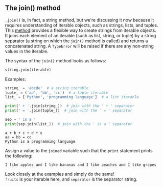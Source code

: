 ## The join() method

`.join()` is, in fact, a string method, but we're discussing it now because it 
requires understanding of iterable objects, such as strings, lists, and tuples.
This [method](https://docs.python.org/3/library/stdtypes.html#str.join) provides a flexible way to create strings from iterable objects. 
It joins each element of an iterable (such as list, string, or tuple) by 
a string separator (a string on which the `join()` method is called) and 
returns a concatenated string. A `TypeError` will be raised if there are 
any non-string values in the iterable. 

The syntax of the `join()` method looks as follows:

```python
string.join(iterable)
```

Examples:

```python
string_ = 'abcde'  # a string iterable
tuple_ = ('aa', 'bb', 'cc')  # a tuple iterable
list_ = ['Python', 'programming language']  # a list iterable

print(' + '.join(string_))  # join with the ' + ' separator
print(' = '.join(tuple_))  # join with the ' = ' separator

sep = ' is a '
print(sep.join(list_))  # join with the ' is a ' separator
```
```text
a + b + c + d + e
aa = bb = cc
Python is a programming language
```

Assign a value to the  `joined` variable such that the `print` statement prints the following:
```text
I like apples and I like bananas and I like peaches and I like grapes
```

<div class="hint">Look closely at the examples and simply do the same!</div>
<div class="hint"><code>fruits</code> is your iterable here, and <code>separator</code> is the separator string.</div>